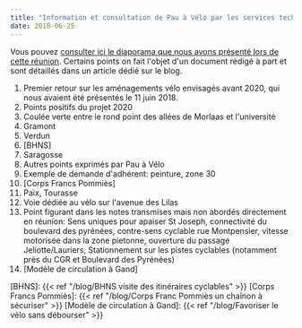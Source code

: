 ```yaml
---
title: "Information et consultation de Pau à Vélo par les services techniques municipaux"
date: 2018-06-25
---
```

Vous pouvez [consulter ici le diaporama que nous avons présenté lors de cette réunion][retour2020].
Certains points on fait l'objet d'un document rédigé à part et sont détaillés dans un article dédié sur le blog.

1. Premier retour sur les aménagements vélo envisagés avant 2020, qui nous avaient été présentés le 11 juin 2018.
  1. Points positifs du projet 2020
  2. Coulée verte entre le rond point des allées de Morlaas et l'université
  3. Gramont
  4. Verdun
  5. [BHNS]
  6. Saragosse
2. Autres points exprimés par Pau à Vélo
  1. Exemple de demande d'adhérent: peinture, zone 30
  2. [Corps Francs Pommiès]
  3. Paix, Tourasse
  4. Voie dédiée au vélo sur l'avenue des Lilas
  5. Point figurant dans les notes transmises mais non abordés directement en réunion: Sens uniques pour apaiser St Joseph, connectivité du boulevard des pyrénées, contre-sens cyclable rue Montpensier, vitesse motorisée dans la zone pietonne, ouverture du passage Jeliotte/Lauriers, Stationnement sur les pistes cyclables (notamment près du CGR et Boulevard des Pyrénées)
  6. [Modèle de circulation à Gand]

[retour2020]: /ca/2018/réunions/2018-06-25-pau-a-velo-retour-2020-ST.pdf
[BHNS]: {{< ref "/blog/BHNS visite des itinéraires cyclables" >}}
[Corps Francs Pommiès]: {{< ref "/blog/Corps Franc Pommiès un chaînon à sécuriser" >}}
[Modèle de circulation à Gand]: {{< ref "/blog/Favoriser le vélo sans débourser" >}}
